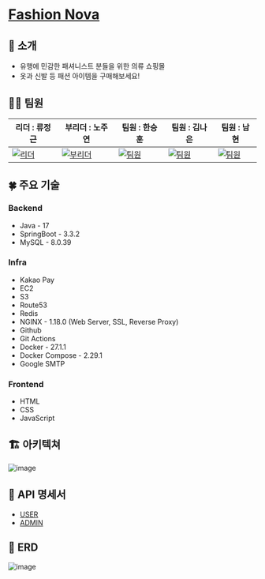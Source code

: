 # [Fashion Nova](https://super-nova.store)

## 👋 소개
- 유행에 민감한 패셔니스트 분들을 위한 의류 쇼핑몰
- 옷과 신발 등 패션 아이템을 구매해보세요!

## 👩‍💻 팀원
| 리더 : 류정근 | 부리더 : 노주연 | 팀원 : 한승훈 | 팀원 : 김나은 | 팀원 : 남현 |
|--------------------------------------------|--------------------------------------------|---------------------------------------------|--------------------------------------------|-------------------------------------------|
| [![리더](https://ca.slack-edge.com/T06B9PCLY1E-U06JPJSNU3V-f6586eb74a91-512)](https://github.com/Ryujeonggeun) | [![부리더](https://ca.slack-edge.com/T06B9PCLY1E-U06JJ54R58E-gecdaece848b-512)](https://github.com/secondJW) | [![팀원](https://ca.slack-edge.com/T06B9PCLY1E-U06TQHCJNF7-7d365c002ce9-512)](https://github.com/harvey11010) | [![팀원](https://ca.slack-edge.com/T06B9PCLY1E-U06JPQVAGVB-b1fa06f2b32f-512)](https://github.com/ne103) | [![팀원](https://ca.slack-edge.com/T06B9PCLY1E-U06NX2VSXLL-e14cbbf1a3bd-512)](https://github.com/equis3351) |

## 🍀 주요 기술
### Backend

- Java - 17
- SpringBoot - 3.3.2
- MySQL - 8.0.39

### Infra

- Kakao Pay
- EC2
- S3
- Route53
- Redis
- NGINX - 1.18.0 (Web Server, SSL, Reverse Proxy)
- Github
- Git Actions
- Docker - 27.1.1
- Docker Compose - 2.29.1
- Google SMTP

### Frontend

- HTML
- CSS
- JavaScript

## 🏗 아키텍쳐
![image](https://github.com/user-attachments/assets/04e73410-2519-4911-9644-b5f9000f8eb8)


## 📖 API 명세서
- [USER](https://cooked-carpenter-cc3.notion.site/8914a000a80f4205bee3f251e3e5bc94?v=ca7e9c8b56cf4869a2a4b4da014766cb&pvs=4)<br>
- [ADMIN](https://cooked-carpenter-cc3.notion.site/770bc9adad3e40d5ba263ff0e1fa7979?v=33b69a0b20274d98905b49ecea3efaf3&pvs=4)

## 📝 ERD
![image](https://github.com/user-attachments/assets/300c9d02-45e8-4fcb-8db6-3e0185cfc94f)

